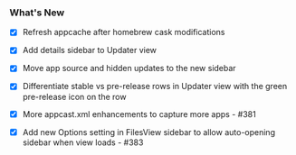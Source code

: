 ### What's New

- [x] Refresh appcache after homebrew cask modifications
- [x] Add details sidebar to Updater view
- [x] Move app source and hidden updates to the new sidebar
- [x] Differentiate stable vs pre-release rows in Updater view with the green pre-release icon on the row
- [x] More appcast.xml enhancements to capture more apps - #381
- [x] Add new Options setting in FilesView sidebar to allow auto-opening sidebar when view loads - #383

